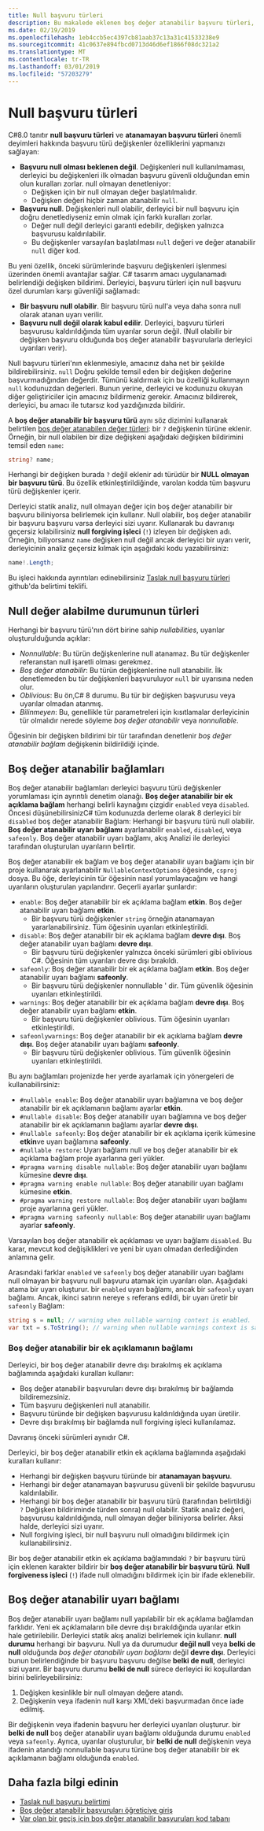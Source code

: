 ```yaml
---
title: Null başvuru türleri
description: Bu makalede eklenen boş değer atanabilir başvuru türleri, genel bir bakış sağlanmaktadır C# 8. Özellik null başvuru özel durumlar, yeni ve mevcut projeler için karşı güvenliği nasıl sağladığını öğreneceksiniz.
ms.date: 02/19/2019
ms.openlocfilehash: 1eb4ccb5ec4397cb81aab37c13a31c41533238e9
ms.sourcegitcommit: 41c0637e894fbcd0713d46d6ef1866f08dc321a2
ms.translationtype: MT
ms.contentlocale: tr-TR
ms.lasthandoff: 03/01/2019
ms.locfileid: "57203279"
---
```

# <a name="nullable-reference-types"></a>Null başvuru türleri

C#8.0 tanıtır **null başvuru türleri** ve **atanamayan başvuru türleri** önemli deyimleri hakkında başvuru türü değişkenler özelliklerini yapmanızı sağlayan:

- **Başvuru null olması beklenen değil**. Değişkenleri null kullanılmaması, derleyici bu değişkenleri ilk olmadan başvuru güvenli olduğundan emin olun kuralları zorlar. null olmayan denetleniyor:
  - Değişken için bir null olmayan değer başlatılmalıdır.
  - Değişken değeri hiçbir zaman atanabilir `null`.
- **Başvuru null**. Değişkenleri null olabilir, derleyici bir null başvuru için doğru denetlediyseniz emin olmak için farklı kuralları zorlar.
  - Değer null değil derleyici garanti edebilir, değişken yalnızca başvurusu kaldırılabilir.
  - Bu değişkenler varsayılan başlatılması `null` değeri ve değer atanabilir `null` diğer kod.

Bu yeni özellik, önceki sürümlerinde başvuru değişkenleri işlenmesi üzerinden önemli avantajlar sağlar. C# tasarım amacı uygulanamadı belirlendiği değişken bildirimi. Derleyici, başvuru türleri için null başvuru özel durumları karşı güvenliği sağlamadı:

- **Bir başvuru null olabilir**. Bir başvuru türü null'a veya daha sonra null olarak atanan uyarı verilir.
- **Başvuru null değil olarak kabul edilir**. Derleyici, başvuru türleri başvurusu kaldırıldığında tüm uyarılar sorun değil. (Null olabilir bir değişken başvuru olduğunda boş değer atanabilir başvurularla derleyici uyarıları verir).

Null başvuru türleri'nın eklenmesiyle, amacınız daha net bir şekilde bildirebilirsiniz. `null` Doğru şekilde temsil eden bir değişken değerine başvurmadığından değerdir. Tümünü kaldırmak için bu özelliği kullanmayın `null` kodunuzdan değerleri. Bunun yerine, derleyici ve kodunuzu okuyan diğer geliştiriciler için amacınız bildirmeniz gerekir. Amacınız bildirerek, derleyici, bu amacı ile tutarsız kod yazdığınızda bildirir.

A **boş değer atanabilir bir başvuru türü** aynı söz dizimini kullanarak belirtilen [boş değer atanabilen değer türleri](programming-guide/nullable-types/index.md): bir `?` değişkenin türüne eklenir. Örneğin, bir null olabilen bir dize değişkeni aşağıdaki değişken bildirimini temsil eden `name`:

```csharp
string? name;
```

Herhangi bir değişken burada `?` değil eklenir adı türüdür bir **NULL olmayan bir başvuru türü**. Bu özellik etkinleştirildiğinde, varolan kodda tüm başvuru türü değişkenler içerir.

Derleyici statik analiz, null olmayan değer için boş değer atanabilir bir başvuru biliniyorsa belirlemek için kullanır. Null olabilir, boş değer atanabilir bir başvuru başvuru varsa derleyici sizi uyarır. Kullanarak bu davranışı geçersiz kılabilirsiniz **null forgiving işleci** (`!`) izleyen bir değişken adı. Örneğin, biliyorsanız `name` değişken null değil ancak derleyici bir uyarı verir, derleyicinin analiz geçersiz kılmak için aşağıdaki kodu yazabilirsiniz:

```csharp
name!.Length;
```

Bu işleci hakkında ayrıntıları edinebilirsiniz [Taslak null başvuru türleri](https://github.com/dotnet/csharplang/blob/master/proposals/csharp-8.0/nullable-reference-types-specification.md#the-null-forgiving-operator) github'da belirtimi teklifi.

## <a name="nullability-of-types"></a>Null değer alabilme durumunun türleri

Herhangi bir başvuru türü'nın dört birine sahip *nullabilities*, uyarılar oluşturulduğunda açıklar:

- *Nonnullable*: Bu türün değişkenlerine null atanamaz. Bu tür değişkenler referanstan null işaretli olması gerekmez.
- *Boş değer atanabilir*: Bu türün değişkenlerine null atanabilir. İlk denetlemeden bu tür değişkenleri başvuruluyor `null` bir uyarısına neden olur.
- *Oblivious*: Bu ön,C# 8 durumu. Bu tür bir değişken başvurusu veya uyarılar olmadan atanmış.
- *Bilinmeyen*: Bu, genellikle tür parametreleri için kısıtlamalar derleyicinin tür olmalıdır nerede söyleme *boş değer atanabilir* veya *nonnullable*.

Öğesinin bir değişken bildirimi bir tür tarafından denetlenir *boş değer atanabilir bağlam* değişkenin bildirildiği içinde.

## <a name="nullable-contexts"></a>Boş değer atanabilir bağlamları

Boş değer atanabilir bağlamları derleyici başvuru türü değişkenler yorumlaması için ayrıntılı denetim olanağı. **Boş değer atanabilir bir ek açıklama bağlam** herhangi belirli kaynağını çizgidir `enabled` veya `disabled`. Öncesi düşünebilirsinizC# tüm kodunuzda derleme olarak 8 derleyici bir `disabled` boş değer atanabilir Bağlam: Herhangi bir başvuru türü null olabilir. **Boş değer atanabilir uyarı bağlamı** ayarlanabilir `enabled`, `disabled`, veya `safeonly`. Boş değer atanabilir uyarı bağlamı, akış Analizi ile derleyici tarafından oluşturulan uyarıların belirtir.

Boş değer atanabilir ek bağlam ve boş değer atanabilir uyarı bağlamı için bir proje kullanarak ayarlanabilir `NullableContextOptions` öğesinde, `csproj` dosya. Bu öğe, derleyicinin tür öğesinin nasıl yorumlayacağını ve hangi uyarıların oluşturulan yapılandırır. Geçerli ayarlar şunlardır:

- `enable`: Boş değer atanabilir bir ek açıklama bağlam **etkin**. Boş değer atanabilir uyarı bağlamı **etkin**.
  - Bir başvuru türü değişkenler `string` örneğin atanamayan yararlanabilirsiniz.  Tüm öğesinin uyarıları etkinleştirildi.
- `disable`: Boş değer atanabilir bir ek açıklama bağlam **devre dışı**. Boş değer atanabilir uyarı bağlamı **devre dışı**.
  - Bir başvuru türü değişkenler yalnızca önceki sürümleri gibi oblivious C#. Öğesinin tüm uyarıları devre dışı bırakıldı.
- `safeonly`: Boş değer atanabilir bir ek açıklama bağlam **etkin**. Boş değer atanabilir uyarı bağlamı **safeonly**.
  - Bir başvuru türü değişkenler nonnullable ' dir. Tüm güvenlik öğesinin uyarıları etkinleştirildi.
- `warnings`: Boş değer atanabilir bir ek açıklama bağlam **devre dışı**. Boş değer atanabilir uyarı bağlamı **etkin**.
  - Bir başvuru türü değişkenler oblivious. Tüm öğesinin uyarıları etkinleştirildi.
- `safeonlywarnings`: Boş değer atanabilir bir ek açıklama bağlam **devre dışı**. Boş değer atanabilir uyarı bağlamı **safeonly**.
  - Bir başvuru türü değişkenler oblivious. Tüm güvenlik öğesinin uyarıları etkinleştirildi.

Bu aynı bağlamları projenizde her yerde ayarlamak için yönergeleri de kullanabilirsiniz:

- `#nullable enable`: Boş değer atanabilir uyarı bağlamına ve boş değer atanabilir bir ek açıklamanın bağlamı ayarlar **etkin**.
- `#nullable disable`: Boş değer atanabilir uyarı bağlamına ve boş değer atanabilir bir ek açıklamanın bağlamı ayarlar **devre dışı**.
- `#nullable safeonly`: Boş değer atanabilir bir ek açıklama içerik kümesine **etkin**ve uyarı bağlamına **safeonly**.
- `#nullable restore`: Uyarı bağlamı null ve boş değer atanabilir bir ek açıklama bağlam proje ayarlarına geri yükler.
- `#pragma warning disable nullable`: Boş değer atanabilir uyarı bağlamı kümesine **devre dışı**.
- `#pragma warning enable nullable`: Boş değer atanabilir uyarı bağlamı kümesine **etkin**.
- `#pragma warning restore nullable`: Boş değer atanabilir uyarı bağlamı proje ayarlarına geri yükler.
- `#pragma warning safeonly nullable`: Boş değer atanabilir uyarı bağlamı ayarlar **safeonly**.

Varsayılan boş değer atanabilir ek açıklaması ve uyarı bağlamı `disabled`. Bu karar, mevcut kod değişiklikleri ve yeni bir uyarı olmadan derlediğinden anlamına gelir.

Arasındaki farklar `enabled` ve `safeonly` boş değer atanabilir uyarı bağlamı null olmayan bir başvuru null başvuru atamak için uyarıları olan. Aşağıdaki atama bir uyarı oluşturur. bir `enabled` uyarı bağlamı, ancak bir `safeonly` uyarı bağlamı. Ancak, ikinci satırın nereye `s` referans edildi, bir uyarı üretir bir `safeonly` Bağlam:

```csharp
string s = null; // warning when nullable warning context is enabled.
var txt = s.ToString(); // warning when nullable warnings context is safeonly, or enabled.
```

### <a name="nullable-annotation-context"></a>Boş değer atanabilir bir ek açıklamanın bağlamı

Derleyici, bir boş değer atanabilir devre dışı bırakılmış ek açıklama bağlamında aşağıdaki kuralları kullanır:

- Boş değer atanabilir başvuruları devre dışı bırakılmış bir bağlamda bildiremezsiniz.
- Tüm başvuru değişkenleri null atanabilir.
- Başvuru türünde bir değişken başvurusu kaldırıldığında uyarı üretilir.
- Devre dışı bırakılmış bir bağlamda null forgiving işleci kullanılamaz.

Davranış önceki sürümleri aynıdır C#.

Derleyici, bir boş değer atanabilir etkin ek açıklama bağlamında aşağıdaki kuralları kullanır:

- Herhangi bir değişken başvuru türünde bir **atanamayan başvuru**.
- Herhangi bir değer atanamayan başvurusu güvenli bir şekilde başvurusu kaldırılabilir.
- Herhangi bir boş değer atanabilir bir başvuru türü (tarafından belirtildiği `?` Değişken bildiriminde türden sonra) null olabilir. Statik analiz değeri, başvurusu kaldırıldığında, null olmayan değer biliniyorsa belirler. Aksi halde, derleyici sizi uyarır.
- Null forgiving işleci, bir null başvuru null olmadığını bildirmek için kullanabilirsiniz.

Bir boş değer atanabilir etkin ek açıklama bağlamındaki `?` bir başvuru türü için eklenen karakter bildirir bir **boş değer atanabilir bir başvuru türü**. **Null forgiveness işleci** (`!`) ifade null olmadığını bildirmek için bir ifade eklenebilir.

## <a name="nullable-warning-context"></a>Boş değer atanabilir uyarı bağlamı

Boş değer atanabilir uyarı bağlamı null yapılabilir bir ek açıklama bağlamdan farklıdır. Yeni ek açıklamaların bile devre dışı bırakıldığında uyarılar etkin hale getirilebilir. Derleyici statik akış analizi belirlemek için kullanır. **null durumu** herhangi bir başvuru. Null ya da durumudur **değil null** veya **belki de null** olduğunda *boş değer atanabilir uyarı bağlamı* değil **devre dışı**. Derleyici bunun belirlendiğinde bir başvuru başvuru değilse **belki de null**, derleyici sizi uyarır. Bir başvuru durumu **belki de null** sürece derleyici iki koşullardan birini belirleyebilirsiniz:

1. Değişken kesinlikle bir null olmayan değere atandı.
1. Değişkenin veya ifadenin null karşı XML'deki başvurmadan önce iade edilmiş.

Bir değişkenin veya ifadenin başvuru her derleyici uyarıları oluşturur. bir **belki de null** boş değer atanabilir uyarı bağlamı olduğunda durumu `enabled` veya `safeonly`. Ayrıca, uyarılar oluşturulur, bir **belki de null** değişkenin veya ifadenin atandığı nonnullable başvuru türüne boş değer atanabilir bir ek açıklamanın bağlamı olduğunda `enabled`.

## <a name="learn-more"></a>Daha fazla bilgi edinin

- [Taslak null başvuru belirtimi](https://github.com/dotnet/csharplang/blob/master/proposals/csharp-8.0/nullable-reference-types-specification.md)
- [Boş değer atanabilir başvuruları öğreticiye giriş](tutorials/nullable-reference-types.md)
- [Var olan bir geçiş için boş değer atanabilir başvuruları kod tabanı](tutorials/upgrade-to-nullable-references.md)
